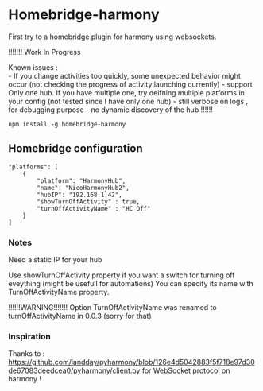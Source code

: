 
# Homebridge-harmony

First try to a homebridge plugin for harmony using websockets.

!!!!!!!
Work In Progress

Known issues :  
    - If you change activities too quickly, some unexpected behavior might occur (not checking the progress of activity launching currently) 
    - support Only one hub. If you have multiple one, try deifning multiple platforms in your config (not tested since I have only one hub)
    - still verbose on logs , for debugging purpose
    - no dynamic discovery of the hub
!!!!!!

`npm install -g homebridge-harmony`

## Homebridge configuration

    "platforms": [
        {
            "platform": "HarmonyHub",
            "name": "NicoHarmonyHub2",
            "hubIP": "192.168.1.42",
            "showTurnOffActivity" : true,
            "turnOffActivityName" : "HC Off"
        }
    ]



### Notes  

Need a static IP for your hub

Use showTurnOffActivity property if you want a switch for turning off eveything (might be usefull for automations)
You can specify its name with TurnOffActivityName property.


!!!!!!WARNING!!!!!!!
Option TurnOffActivityName was renamed to turnOffActivityName in 0.0.3 (sorry for that)

### Inspiration 

Thanks to : https://github.com/iandday/pyharmony/blob/126e4d5042883f5f718e97d30de67083deedcea0/pyharmony/client.py
for WebSocket protocol on harmony !



